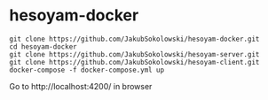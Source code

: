 # hesoyam-docker
```
git clone https://github.com/JakubSokolowski/hesoyam-docker.git
cd hesoyam-docker
git clone https://github.com/JakubSokolowski/hesoyam-server.git
git clone https://github.com/JakubSokolowski/hesoyam-client.git
docker-compose -f docker-compose.yml up
```
Go to http://localhost:4200/ in browser
